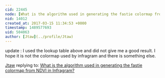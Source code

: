 ```yaml
---
cid: 22445
node: [What is the algorithm used in generating the fastie colormap from NDVI in Infragram? ](../notes/Jtaw/03-14-2017/what-is-the-algorithm-used-in-generating-the-fastie-colormap-in-infragram)
nid: 14012
created_at: 2017-03-15 11:34:53 +0000
timestamp: 1489577693
uid: 504063
author: [Jtaw](../profile/Jtaw)
---
```


update : I used the lookup table above and did not give me a good result. I hope it is not the colormap used by infragram and there is something else.

[Jtaw](../profile/Jtaw) replying to: [What is the algorithm used in generating the fastie colormap from NDVI in Infragram? ](../notes/Jtaw/03-14-2017/what-is-the-algorithm-used-in-generating-the-fastie-colormap-in-infragram)

